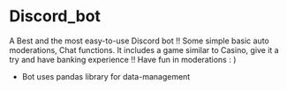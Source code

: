 # Discord_bot

A Best and the most easy-to-use Discord bot !! Some simple basic auto moderations, Chat functions. It includes a game similar to Casino, give it a try and have banking experience !! Have fun in moderations : ) 

* Bot uses pandas library for data-management
